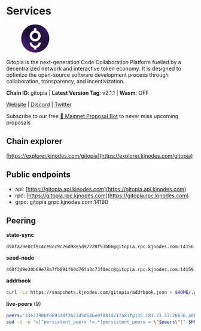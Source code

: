 # Services

<figure><img src="https://raw.githubusercontent.com/kj89/cosmos-images/main/logos/gitopia.png" alt=""><figcaption></figcaption></figure>

Gitopia is the next-generation Code Collaboration Platform fuelled by  a decentralized network and interactive token economy. It is designed  to optimize the open-source software development process through  collaboration, transparency, and incentivization.

**Chain ID**: gitopia | **Latest Version Tag**: v2.1.1 | **Wasm**: OFF

[Website](https://gitopia.com/) | [Discord](https://discord.gg/hFTXCGNYDZ) | [Twitter](https://twitter.com/gitopiaDAO)



Subscribe to our free [🤖 Mainnet Proposal Bot](https://t.me/kjnodes_proposal_bot) to never miss upcoming proposals


## Chain explorer
[https://explorer.kjnodes.com/gitopia](https://explorer.kjnodes.com/gitopia)

## Public endpoints

* api: [https://gitopia.api.kjnodes.com](https://gitopia.api.kjnodes.com)
* rpc: [https://gitopia.rpc.kjnodes.com](https://gitopia.rpc.kjnodes.com)
* grpc: gitopia.grpc.kjnodes.com:14190

## Peering

**state-sync**

```text
d9bfa29e0cf9c4ce0cc9c26d98e5d97228f93b0b@gitopia.rpc.kjnodes.com:14156
```

**seed-node**

```text
400f3d9e30b69e78a7fb891f60d76fa3c73f0ecc@gitopia.rpc.kjnodes.com:14159
```

**addrbook**
```bash
curl -Ls https://snapshots.kjnodes.com/gitopia/addrbook.json > $HOME/.gitopia/config/addrbook.json
```

**live-peers** (9)
```bash
peers="33e2390bfd693a8f2b27d5d646e0f081d717a81f@135.181.73.57:26656,a0b6c89b4fe0f455a027080103bffd001f3b6248@65.21.134.202:26356,b89682dfddec974d867ea13817e90a444c21460c@138.201.127.91:26691,f6bb45c38d0a9abc926b5baa8f27473f2cd37d30@141.95.157.139:11356,f9b892ea2e8ed8aa83f7b98e7e47371c23b01924@213.239.207.175:36656,7de2631f6bc7cc0caf30c3745d4795c1dbc91cf3@65.109.104.72:11356,de34c6491557c59bc5d73631fb73bf05cd726e3e@142.132.202.50:37656,d724628333e34992ae0b46b7ae060cb31b06c1be@162.19.237.134:26656,d9bfa29e0cf9c4ce0cc9c26d98e5d97228f93b0b@65.109.88.38:14156"
sed -i -e "s|^persistent_peers *=.*|persistent_peers = \"$peers\"|" $HOME/.gitopia/config/config.toml
```
